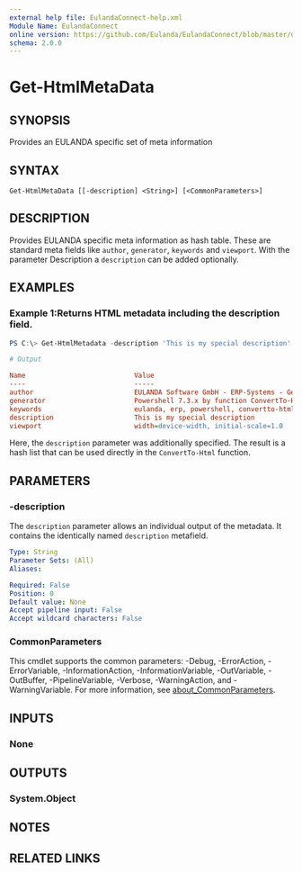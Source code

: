 ```yaml
---
external help file: EulandaConnect-help.xml
Module Name: EulandaConnect
online version: https://github.com/Eulanda/EulandaConnect/blob/master/docs/Get-HtmlMetaData.md
schema: 2.0.0
---
```


# Get-HtmlMetaData

## SYNOPSIS
Provides an EULANDA specific set of meta information

## SYNTAX

```
Get-HtmlMetaData [[-description] <String>] [<CommonParameters>]
```

## DESCRIPTION
Provides EULANDA specific meta information as hash table. These are standard meta fields like `author`, `generator`, `keywords` and `viewport`. With the parameter Description a `description` can be added optionally.

## EXAMPLES

### Example 1:Returns HTML metadata including the description field.
```powershell
PS C:\> Get-HtmlMetadata -description 'This is my special description'
```

```ini
# Output

Name                           Value
----                           -----
author                         EULANDA Software GmbH - ERP-Systems - Germany
generator                      Powershell 7.3.x by function ConvertTo-Html
keywords                       eulanda, erp, powershell, convertto-html, html
description                    This is my special description
viewport                       width=device-width, initial-scale=1.0
```

Here, the `description` parameter was additionally specified. The result is a hash list that can be used directly in the `ConvertTo-Html` function.

## PARAMETERS

### -description
The `description` parameter allows an individual output of the metadata. It contains the identically named `description` metafield.

```yaml
Type: String
Parameter Sets: (All)
Aliases:

Required: False
Position: 0
Default value: None
Accept pipeline input: False
Accept wildcard characters: False
```

### CommonParameters
This cmdlet supports the common parameters: -Debug, -ErrorAction, -ErrorVariable, -InformationAction, -InformationVariable, -OutVariable, -OutBuffer, -PipelineVariable, -Verbose, -WarningAction, and -WarningVariable. For more information, see [about_CommonParameters](http://go.microsoft.com/fwlink/?LinkID=113216).

## INPUTS

### None

## OUTPUTS

### System.Object
## NOTES

## RELATED LINKS

